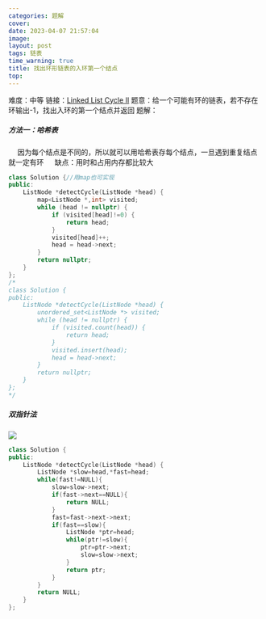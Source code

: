 ```yaml
---
categories: 题解
cover: 
date: 2023-04-07 21:57:04
image: 
layout: post
tags: 链表
time_warning: true
title: 找出环形链表的入环第一个结点
top: 
---
```


难度：中等
链接：[Linked List Cycle II](https://leetcode.cn/problems/linked-list-cycle-ii/)
题意：给一个可能有环的链表，若不存在环输出-1，找出入环的第一个结点并返回
题解：
##### 方法一：哈希表
&emsp; 因为每个结点是不同的，所以就可以用哈希表存每个结点，一旦遇到重复结点就一定有环
&emsp; 缺点：用时和占用内存都比较大
```c++
class Solution {//用map也可实现
public:
    ListNode *detectCycle(ListNode *head) {
        map<ListNode *,int> visited;
        while (head != nullptr) {
            if (visited[head]!=0) {
                return head;
            }
            visited[head]++;
            head = head->next;
        }
        return nullptr;
    }
};
/*
class Solution {
public:
    ListNode *detectCycle(ListNode *head) {
        unordered_set<ListNode *> visited;
        while (head != nullptr) {
            if (visited.count(head)) {
                return head;
            }
            visited.insert(head);
            head = head->next;
        }
        return nullptr;
    }
};
*/
```
##### 双指针法
![](https://cdn.jsdelivr.net/gh/remnantsaint/hexoImage@main/20230407231129.png)
```c++
class Solution {
public:
    ListNode *detectCycle(ListNode *head) {
        ListNode *slow=head,*fast=head;
		while(fast!=NULL){
			slow=slow->next;
			if(fast->next==NULL){
				return NULL;
			}
			fast=fast->next->next;
			if(fast==slow){
				ListNode *ptr=head;
				while(ptr!=slow){
					ptr=ptr->next;
					slow=slow->next;
				}
				return ptr;
			}
		}
		return NULL;
    }
};
```